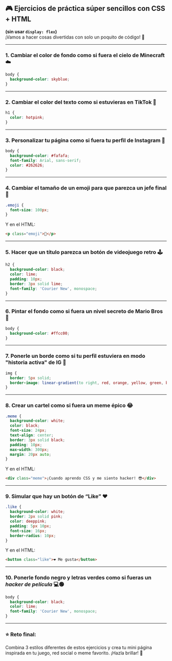 ## 🎮 Ejercicios de práctica súper sencillos con CSS + HTML  
**(sin usar `display: flex`)**  
¡Vamos a hacer cosas divertidas con solo un poquito de código! 🎉  

---

### 1. Cambiar el color de fondo como si fuera el cielo de Minecraft ☁️

```css
body {
  background-color: skyblue;
}
```

---

### 2. Cambiar el color del texto como si estuvieras en TikTok 🎵

```css
h1 {
  color: hotpink;
}
```

---

### 3. Personalizar tu página como si fuera tu perfil de Instagram 📸

```css
body {
  background-color: #fafafa;
  font-family: Arial, sans-serif;
  color: #262626;
}
```

---

### 4. Cambiar el tamaño de un emoji para que parezca un jefe final 👾

```css
.emoji {
  font-size: 100px;
}
```

Y en el HTML:

```html
<p class="emoji">👹</p>
```

---

### 5. Hacer que un título parezca un botón de videojuego retro 🕹️

```css
h2 {
  background-color: black;
  color: lime;
  padding: 10px;
  border: 3px solid lime;
  font-family: 'Courier New', monospace;
}
```

---

### 6. Pintar el fondo como si fuera un nivel secreto de Mario Bros 🍄

```css
body {
  background-color: #ffcc00;
}
```

---

### 7. Ponerle un borde como si tu perfil estuviera en modo "historia activa" de IG 🌈

```css
img {
  border: 5px solid;
  border-image: linear-gradient(to right, red, orange, yellow, green, blue, indigo, violet) 1;
}
```

---

### 8. Crear un cartel como si fuera un meme épico 😂

```css
.meme {
  background-color: white;
  color: black;
  font-size: 24px;
  text-align: center;
  border: 3px solid black;
  padding: 10px;
  max-width: 300px;
  margin: 20px auto;
}
```

Y en el HTML:

```html
<div class="meme">¡Cuando aprendo CSS y me siento hacker! 😎</div>
```

---

### 9. Simular que hay un botón de “Like” ❤️

```css
.like {
  background-color: white;
  border: 2px solid pink;
  color: deeppink;
  padding: 5px 10px;
  font-size: 16px;
  border-radius: 10px;
}
```

Y en el HTML:

```html
<button class="like">❤️ Me gusta</button>
```

---

### 10. Ponerle fondo negro y letras verdes como si fueras un *hacker de película* 💻🟢

```css
body {
  background-color: black;
  color: lime;
  font-family: 'Courier New', monospace;
}
```

---

### ⭐ Reto final:  
Combina 3 estilos diferentes de estos ejercicios y crea tu mini página inspirada en tu juego, red social o meme favorito. ¡Hazla brillar! 🌟
